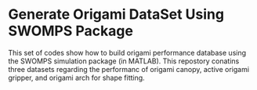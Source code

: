 # Generate Origami DataSet Using SWOMPS Package

This set of codes show how to build origami performance database using the SWOMPS simulation package (in MATLAB). 
This repostory conatins three datasets regarding the performanc of origami canopy, active origami gripper, and origami arch for shape fitting. 


